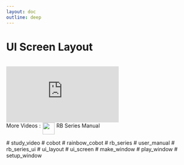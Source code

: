```yaml
---
layout: doc
outline: deep
---
```


# UI Screen Layout

<br>

<iframe class="video-resources"
src="https://www.youtube.com/embed/En8h7HPFuVY?si=BSYsZG-VlwPDfV8L"
title="UI Screen Layout"
frameborder="0"
allow="accelerometer; autoplay; clipboard-write; encrypted-media; gyroscope; picture-in-picture; web-share"
referrerpolicy="strict-origin-when-cross-origin"
allowfullscreen>
</iframe>

<br>

<div class="more-videos-info">
  <span>More Videos : </span>
  <img src="/youtube_64.png" width=32 height=32 />
  <a href="https://www.youtube.com/playlist?list=PLa7dlfy7PJ2w79uPRvhXDd61yqKZtpVdc" target="_blank">
    RB Series Manual
  </a>
</div>

\# study_video
\# cobot
\# rainbow_cobot
\# rb_series
\# user_manual
\# rb_series_ui
\# ui_layout
\# ui_screen
\# make_window
\# play_window
\# setup_window

<style scoped>
img {
  margin: 0 5px;
}

a {
  text-decoration: none;
}

.more-videos-info {
  display: flex;
}
</style>
